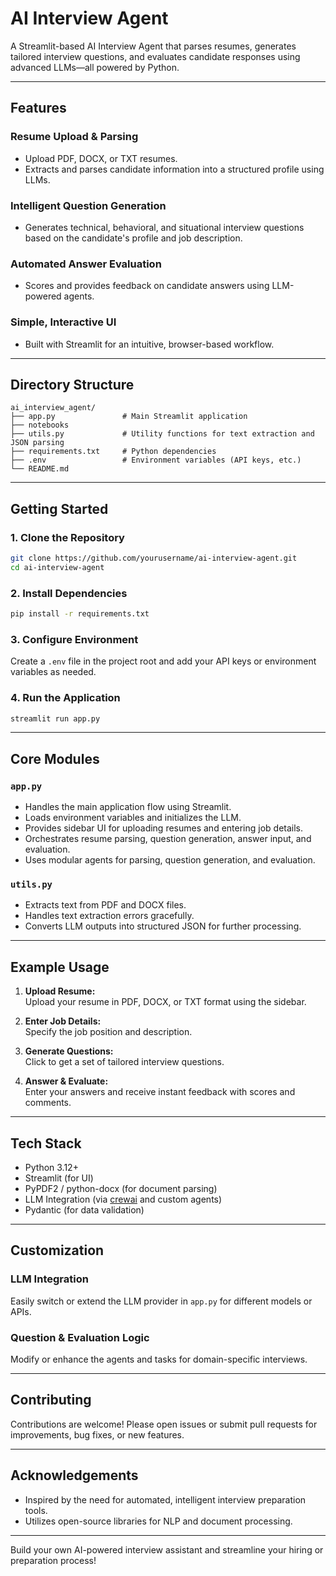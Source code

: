 # AI Interview Agent

A Streamlit-based AI Interview Agent that parses resumes, generates tailored interview questions, and evaluates candidate responses using advanced LLMs—all powered by Python.

---

## Features

### Resume Upload & Parsing
- Upload PDF, DOCX, or TXT resumes.
- Extracts and parses candidate information into a structured profile using LLMs.

### Intelligent Question Generation
- Generates technical, behavioral, and situational interview questions based on the candidate's profile and job description.

### Automated Answer Evaluation
- Scores and provides feedback on candidate answers using LLM-powered agents.

### Simple, Interactive UI
- Built with Streamlit for an intuitive, browser-based workflow.

---

## Directory Structure

```
ai_interview_agent/
├── app.py               # Main Streamlit application
├── notebooks
├── utils.py             # Utility functions for text extraction and JSON parsing
├── requirements.txt     # Python dependencies
├── .env                 # Environment variables (API keys, etc.)
└── README.md
```

---

## Getting Started

### 1. Clone the Repository

```bash
git clone https://github.com/yourusername/ai-interview-agent.git
cd ai-interview-agent
```

### 2. Install Dependencies

```bash
pip install -r requirements.txt
```

### 3. Configure Environment

Create a `.env` file in the project root and add your API keys or environment variables as needed.

### 4. Run the Application

```bash
streamlit run app.py
```

---

## Core Modules

### `app.py`
- Handles the main application flow using Streamlit.
- Loads environment variables and initializes the LLM.
- Provides sidebar UI for uploading resumes and entering job details.
- Orchestrates resume parsing, question generation, answer input, and evaluation.
- Uses modular agents for parsing, question generation, and evaluation.

### `utils.py`
- Extracts text from PDF and DOCX files.
- Handles text extraction errors gracefully.
- Converts LLM outputs into structured JSON for further processing.

---

## Example Usage

1. **Upload Resume:**  
   Upload your resume in PDF, DOCX, or TXT format using the sidebar.

2. **Enter Job Details:**  
   Specify the job position and description.

3. **Generate Questions:**  
   Click to get a set of tailored interview questions.

4. **Answer & Evaluate:**  
   Enter your answers and receive instant feedback with scores and comments.

---

## Tech Stack

- Python 3.12+
- Streamlit (for UI)
- PyPDF2 / python-docx (for document parsing)
- LLM Integration (via [crewai](https://github.com/crewai/crewai) and custom agents)
- Pydantic (for data validation)

---

## Customization

### LLM Integration
Easily switch or extend the LLM provider in `app.py` for different models or APIs.

### Question & Evaluation Logic
Modify or enhance the agents and tasks for domain-specific interviews.

---

## Contributing

Contributions are welcome! Please open issues or submit pull requests for improvements, bug fixes, or new features.

---


## Acknowledgements

- Inspired by the need for automated, intelligent interview preparation tools.
- Utilizes open-source libraries for NLP and document processing.

---

Build your own AI-powered interview assistant and streamline your hiring or preparation process!
